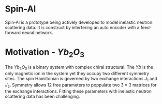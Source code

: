 # Spin-AI

Spin-AI is a prototype being actively developed to model inelastic neutron scattering data. It is construct by interfering an auto encoder with a feed-forward neural network.

# Motivation - $Yb_2O_3$

The $Yb_2O_3$ is a binary system with complex chiral structural. The $Yb$ is the only magnetic ion in the system yet they occupy two different symmetry sites. The spin Hamiltonian
is governed by two exchange interactions $J_1$ and $J_2$. Symmetry allows 12 free parameters to poppulate two 3 $\times$ 3 matrices for the exchange interactions. Fitting these
parameters with inelastic neutron scattering data has been challenging.

